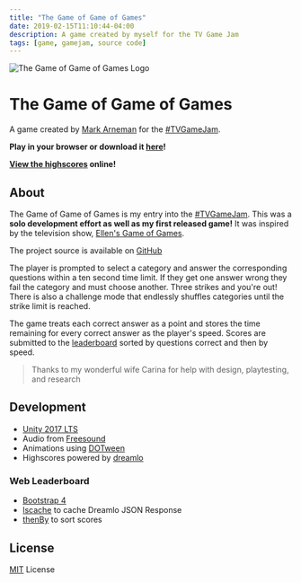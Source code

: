 ```yaml
---
title: "The Game of Game of Games"
date: 2019-02-15T11:10:44-04:00
description: A game created by myself for the TV Game Jam
tags: [game, gamejam, source code]
---
```


![The Game of Game of Games Logo](/images/thegameofgameofgames.png)

# The Game of Game of Games

A game created by [Mark Arneman](https://arneman.me) for the [#TVGameJam](https://itch.io/jam/tvgamejam).

**Play in your browser or download it [here](https://bearlikelion.itch.io/the-game-of-game-of-games)!**

**[View the highscores](https://arneman.me/thegameofgameofgames/) online!**

## About

The Game of Game of Games is my entry into the [#TVGameJam](https://itch.io/jam/tvgamejam). This was a **solo development effort as well as my first released game!** It was inspired by the television show, [Ellen's Game of Games](https://www.nbc.com/ellens-game-of-games).

The project source is available on [GitHub​](https://github.com/bearlikelion/thegameofgameofgames)

The player is prompted to select a category and answer the corresponding questions within a ten second time limit. If they get one answer wrong they fail the category and must choose another.  Three strikes and you're out! There is also a challenge mode that endlessly shuffles categories until the strike limit is reached.

The game treats each correct answer as a point and stores the time remaining for every correct answer as the player's speed. Scores are submitted to the [leaderboard](https://arneman.me/thegameofgameofgames/) sorted by questions correct and then by speed.

> Thanks to my wonderful wife Carina for help with design, playtesting, and research

## Development

* [Unity 2017 LTS](https://unity3d.com/)
* Audio from [Freesound](https://freesound.org/)
* Animations using [DOTween](http://dotween.demigiant.com/)
* Highscores powered by [dreamlo](http://dreamlo.com)

### Web Leaderboard

* [Bootstrap 4](https://github.com/twbs/bootstrap)
* [lscache](https://github.com/pamelafox/lscache) to cache Dreamlo JSON Response
* [thenBy](https://github.com/Teun/thenBy.js) to sort scores

## License

[MIT](./LICENSE.md) License
